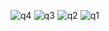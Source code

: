 ![q4](https://github.com/varun-a50/QuizApp_flutter/assets/56962637/2a8eb3cf-4651-4e54-807c-639ecdf2bafc)
![q3](https://github.com/varun-a50/QuizApp_flutter/assets/56962637/3eb3a548-3d04-46b3-b83d-c0fd6530f73f)
![q2](https://github.com/varun-a50/QuizApp_flutter/assets/56962637/3a0a0d3b-31df-4e54-ab86-0956f0b24e4f)
![q1](https://github.com/varun-a50/QuizApp_flutter/assets/56962637/191433d5-60d9-4245-aa0d-22a07545d5a1)

